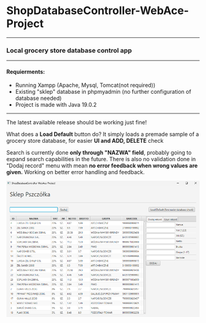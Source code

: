 # ShopDatabaseController-WebAce-Project
***
### Local grocery store database control app
***
#### Requierments:
* Running Xampp (Apache, Mysql, Tomcat(not required))
* Existing "sklep" database in phpmyadmin (no further configuration of database needed)
* Project is made with Java 19.0.2
***
The latest available release should be working just fine!

What does a **Load Default** button do? It simply loads a premade sample of a grocery store database, for easier **UI and ADD, DELETE** check

Search is currently done **only through "NAZWA" field**, probably going to expand search capabilities in the future.
There is also no validation done in "Dodaj record" menu with mean **no error feedback when wrong values are given.**
Working on better error handling and feedback.

![UI_Sample](UI_Sample.png)
